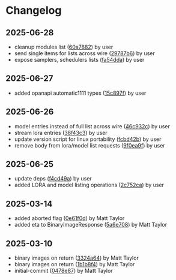 # Changelog


## 2025-06-28
- cleanup modules list ([60a7882](https://github.com/mjt-services/imagegen-common-2025/commit/60a7882b28a508390ac532ccc801bd04f181d94e)) by user
- send single items for lists across wire ([29787b6](https://github.com/mjt-services/imagegen-common-2025/commit/29787b657a61e5952945eedfe0188bf240a67234)) by user
- expose samplers, schedulers lists ([fa54dda](https://github.com/mjt-services/imagegen-common-2025/commit/fa54ddab7cff3de7218f3a4129eb8bcf5fe9358e)) by user

## 2025-06-27
- added opanapi automatic1111  types ([15c897f](https://github.com/mjt-services/imagegen-common-2025/commit/15c897f8d3e087e9459e3ed3b71f0aa660513f40)) by user

## 2025-06-26
- model entries instead of full list across wire ([46c932c](https://github.com/mjt-services/imagegen-common-2025/commit/46c932cc520ba0b5b94cbf80ee91297b16ce5e28)) by user
- stream lora entries ([38f43c3](https://github.com/mjt-services/imagegen-common-2025/commit/38f43c35e080e90b42e9849f5347824096eede73)) by user
- update version script for linux portability ([fcbd42b](https://github.com/mjt-services/imagegen-common-2025/commit/fcbd42b3a86ab238772654e9912110f661eea06a)) by user
- remove body from lora/model list requests ([9f0ea9f](https://github.com/mjt-services/imagegen-common-2025/commit/9f0ea9fac6abc8372249b0f9e03ea897e9120475)) by user

## 2025-06-25
- update deps ([f4cd49a](https://github.com/mjt-services/imagegen-common-2025/commit/f4cd49afd84159de030af7a9027b84286062f08b)) by user
- added LORA and model listing operations ([2c752ca](https://github.com/mjt-services/imagegen-common-2025/commit/2c752ca991067f0d7e9d6c301b436840d4f1cbe0)) by user

## 2025-03-14
- added aborted flag ([0e61f0d](https://github.com/mjt-services/imagegen-common-2025/commit/0e61f0d4ce52d8739630e6a81e069dcbe8957e92)) by Matt Taylor
- added eta to BinaryImageResponse ([5a6e708](https://github.com/mjt-services/imagegen-common-2025/commit/5a6e7088b7d830de1070b125feaaae7b56b9e294)) by Matt Taylor

## 2025-03-10
- binary images on return ([3324a64](https://github.com/mjt-services/imagegen-common-2025/commit/3324a6494eab64bbecb020584a16a977a906e91e)) by Matt Taylor
- binary images on return ([1b1b8f4](https://github.com/mjt-services/imagegen-common-2025/commit/1b1b8f437839cc36b8537433ba4d50dd8708be22)) by Matt Taylor
- initial-commit ([0478e87](https://github.com/mjt-services/imagegen-common-2025/commit/0478e8721583480e367fb33e21539aba4834bd74)) by Matt Taylor
